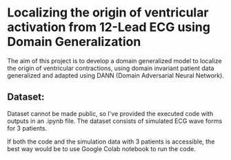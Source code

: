 # Localizing the origin of ventricular activation from 12-Lead ECG using Domain Generalization
The aim of this project is to develop a domain generalized model to localize the origin of ventricular contractions, using domain invariant patient data generalized and adapted using DANN (Domain Adversarial Neural Network).

## Dataset:
Dataset cannot be made public, so I've provided the executed code with outputs in an .ipynb file. The dataset consists of simulated ECG wave forms for 3 patients. 

If both the code and the simulation data with 3 patients is accessible, the best way would be to use Google Colab notebook to run the code. 
